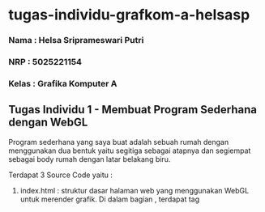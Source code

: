 ﻿# tugas-individu-grafkom-a-helsasp

### Nama : Helsa Sriprameswari Putri <br>
### NRP : 5025221154 <br>
### Kelas : Grafika Komputer A <br>

## Tugas Individu 1 - Membuat Program Sederhana dengan WebGL

Program sederhana yang saya buat adalah sebuah rumah dengan menggunakan dua bentuk yaitu segitiga sebagai atapnya dan segiempat sebagai body rumah dengan latar belakang biru.

Terdapat 3 Source Code yaitu : 

1. index.html : struktur dasar halaman web yang menggunakan WebGL untuk merender grafik.  Di dalam bagian <head>, terdapat tag <title> untuk memberikan judul pada halaman dan tag <link> untuk menyertakan file CSS yang berfungsi untuk styling. Pada bagian <body>, terdapat elemen <canvas> dengan id webgl-canvas yang akan digunakan oleh WebGL untuk menggambar grafik. Tag <script> menyertakan file JavaScript eksternal yang mengandung kode untuk merender grafik menggunakan WebGL.
2. style.css : mengatur elemen body dan html agar tidak memiliki margin atau padding, serta mengatur overflow sehingga tidak ada scrollbar yang muncul.
3. script.js : terdapat fungsi main()  untuk menginisialisasi WebGL dan merender sebuah gambar rumah sederhana pada kanvas HTML. Fungsi ini mulai dengan mendapatkan konteks WebGL dari elemen kanvas. Selanjutnya, dua shader (vertex dan fragment) didefinisikan dalam bentuk sumber kode GLSL, dan fungsi createShader dan createProgram digunakan untuk mengkompilasi dan menghubungkan shader-shader tersebut ke dalam program WebGL. Posisi dan warna vertiks untuk atap (segitiga) dan badan rumah (persegi panjang) ditentukan dalam buffer dan diikat ke atribut shader yang sesuai.

### Hasil Program 
![Screenshot 2024-08-30 204742](https://github.com/user-attachments/assets/5a2d81c0-0c0a-471d-b7ad-fe561cce8d93)


## Tugas Individu 2 - Implementasi 2D Translation, Rotation, Scales, Matrices dalam WebGL

Implementasi program yang saya buat adalah letter 'H' yang memiliki beberapa fungsi, yaitu X translation, Y translation, angle rotation, scale X dan scale Y.

Penjelasan kode :

1. index.html : menampilkan huruf "H" di elemen kanvas dengan menggunakan vertex dan fragment shader. User dapat menggunakan sebuah slider untuk menggunakan fungsi translasi, rotasi, dan scale pada sumbu X dan Y.
2. style.css : mengatur tampilan beberapa elemen HTML.Body tanpa margin dan canvas diperluas (full screen). #uiContainer ditempatkan  di sudut kiri atas. Elemen slider memiliki lebar tetap dan margin di sekelilingnya.
3. script.js : implementasi dari WebGL yang menggambar bentuk-bentuk 2D dengan memanfaatkan shader dan matriks transformasi untuk melakukan x y translation, angle rotation, dan x y scale. Elemen canvas pada HTML digunakan untuk menampilkan gambar, sementara WebGL digunakan untuk rendering grafis 2D.

## Hasil Program
![Screenshot 2024-09-06 210918](https://github.com/user-attachments/assets/3bac93b4-c971-4f60-8e6a-ff44ed0c3593)



## Tugas Individu 3 - 3D WebGl

## Membuat Objek 3D Geometry

### 1. Cube

Membuat bentuk cube 3D dengan warna yang berbeda - beda di tiap sisinya. Cube tersebut terdiri dari enam sisi yang diberi warna berbeda: sisi depan ungu, belakang hitam, atas merah, bawah kuning, kiri biru, dan kanan pink. Kubus berotasi secara dinamis di sumbu X, Y, dan Z. Script untuk menginisialisasi konteks WebGL, mendefinisikan geometri dan warna kubus, serta mengatur shader untuk rendering.

![image](https://github.com/user-attachments/assets/b0403857-d16b-4b78-8a08-c0953f01d1ac) <br>
https://github.com/user-attachments/assets/ae4e640a-47ab-42c6-b7dc-941a1071b022

### 2. Cone 

Membuat bentuk cone 3D dengan warna rainbow. Cone dibentuk menggunakan vertices sebagai titik-titik yang mendefinisikan posisi kerucut, termasuk pusat dasar dan titik puncak. Cone juga berotasi di sumbu xyz agar lebih menarik.

![image](https://github.com/user-attachments/assets/3574ebc0-e7f7-4e8b-8618-3549c568f3f0)
https://github.com/user-attachments/assets/f9c87fcc-e883-4aea-97eb-cea2bf819d2c


### 3. Cylinder

Membuat bentuk cylinder berwarna merah-kuning yang didefinisikan oleh radius, tinggi, dan jumlah segmen, dan melingkar. Silinder dianimasikan untuk berputar terus-menerus di sekitar sumbunya agar interaktif.

![image](https://github.com/user-attachments/assets/b5f845b5-8f21-4292-a246-25cafec59827)
https://github.com/user-attachments/assets/15afa175-3281-487a-8547-cd05dde966f7

### 4. Ball

Membuat bentuk bola / sphere 3D yang dirender menggunakan WebGL. Bola dibuat dengan radius dan dibagi menjadi grid lintang dan bujur untuk menghasilkan vertex dan warna.Bola berotasi di sumbu X Y Z. Vertex dan fragment shader menangani proses rendering, menerapkan warna gradien pada permukaan bola.

![image](https://github.com/user-attachments/assets/61abaa7a-690a-4252-bcd8-eea4fd1a2d82)
https://github.com/user-attachments/assets/650ae02e-4013-456a-85b7-00e4942a900d


### 5. Ring

Membuat ring 3D dengan menggunakan shader untuk mengatur canvas untuk rendering, menghitung posisi dan warna vertice ring, dan rotasi ring di sekitar sumbu X, Y, dan Z. Warna ring dibuat menyerupai glazed donut.

![image](https://github.com/user-attachments/assets/2df16fd9-2626-4040-8d76-f2f93aa623d3)
https://github.com/user-attachments/assets/d3f1d58f-51ab-4606-856b-41e299e8236f


## Membuat 3D Lathe 

Membuat lathe berbentuk air mancur. Dalam program terdapat beberapa fungsi. Fungsi distance untuk menerapkan jarak pada bidang. Fungsi divisions untuk menentukan seberapa halus permukaan objek 3D yang dihasilkan serta transformasi dari bentuk awal ke bentuk whole hingga bentuk lathe penuh. Serta fungsi start,end,max angle yang memungkinkan untuk rotasi lathe di sudut tertentu. Fungsi capstart dan capend juga ditambahkan untuk mengatur bentuk ujung air mancur. Terdapat fungsi triangle untuk melihat bidang air mancur berupa kerangka/garis. User juga dapat switch mode antara normal,lit,texcoords.

https://github.com/user-attachments/assets/8eb9db0b-6c94-4235-badb-a3c7e21856e2


## Applying Texture 3D

 Mengimplementasikan rendering 3D sederhana menggunakan WebGL untuk menggambar kubus dengan tekstur berupa sebuah foto dengan efek rotasi pada sumbu x y z. Program dibuat dengan menginisialisasi canvas dan konteks WebGL. Fungsi ini membuat program shader dari skrip yang ditentukan. Selain itu juga menetapkan lokasi atribut untuk posisi dan tekstur, serta matriks transformasi. Textures diambil dari URL image dan ditambahkan ke buffer setelah berhasil dimuat.
 

 ## Applying Lighting 3D

 Mengimplementasikan lighting pada cube 3D dengan webgl. Cube 3D berwarna hitam saat belum kena lighting. Lighting yang digunakan terdapat tiga warna yaitu merah, biru, dan ungu. Lighting ini mempunyai fungsi translasi sumbu x dan sumbu y yang memungkinkan lighting bergerak dari kiri ke kanan maupun atas bawa mengenai cube. Terdapat fungsi limit untuk mengatur besar kecil lighting yang mengenai cube.

 ## Animation (Rotation, Scale, Translation XYZ) 

 Mengimplementasikan animasi pada cube 3D dengan rendering webgl. Cube 3D yang dibuat memiliki warna berbeda di sisi-sisinya. Terdapat fungsi translasi X yang memungkinkan cube bergerak kiri-kanan, translasi Y yang memungkinkan kubus bergerak atas-bawah, dan translasi Z yang memungkinkan kubus bergerak sumbu z. Terdapat fungsi rotasi X,Y,Z yang membuat cube dapat berputar di sumbu X Y Z. Fungsi satu lagi adalah scalling untuk adjust ukuran kubus pada sumbu X Y Z.

## Ortographic & Perspective Camera

Menerapkan camera untuk melihat beberapa kubus yang ada. Camera dapat berfungsi untuk geser ke bagian kiri dan kanan (keyboard L untuk kiri dan R untuk kanan), bergerak maju mundur (keyboard F untuk maju dan B untuk mundur), roll ke samping kiri dan kanan (keyboard Y untuk roll kiri dan X untuk roll kanan), serta melihat dari POV atas bawah (arrow up and down). 

## Demo 3D



